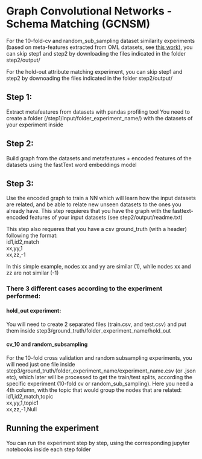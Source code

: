 # Graph Convolutional Networks - Schema Matching (GCNSM)

For the 10-fold-cv and random_sub_sampling dataset similarity experiments (based on meta-features extracted from OML datasets, see [this work](https://github.com/AymanUPC/all_prox_openml/tree/master/OML02)), you can skip step1 and step2 by downloading the files indicated in the folder step2/output/

For the hold-out attribute matching experiment, you can skip step1 and step2 by downoading the files indicated in the folder step2/output/

## Step 1:
Extract metafeatures from datasets with pandas profiling tool
You need to create a folder (/step1/input/folder_experiment_name/) with the datasets of your experiment inside

## Step 2: 
Build graph from the datasets and metafeatures + encoded features of the datasets using the fastText word embeddings model

## Step 3: 
Use the encoded graph to train a NN which will learn how the input datasets are related, and be able to relate new unseen datasets to the ones you already have. This step requieres that you have the graph with the fasttext-encoded features of your input datasets (see step2/output/readme.txt)

This step also requeres that you have a csv ground_truth (with a header) following the format: \
id1,id2,match \
xx,yy,1 \
xx,zz,-1 

In this simple example, nodes xx and yy are similar (1), while nodes xx and zz are not similar (-1)

### There 3 different cases according to the experiment performed:
#### hold_out experiment:
You will need to create 2 separated files (train.csv, and test.csv) and put them inside step3/ground_truth/folder_experiment_name/hold_out
#### cv_10 and random_subsampling
For the 10-fold cross validation and random subsampling experiments, you will need just one file inside step3/ground_truth/folder_experiment_name/experiment_name.csv (or .json etc), which later will be processed to get the train/test splits, according the specific experiment (10-fold cv or random_sub_sampling). 
Here you need a 4th column, with the topic that would group the nodes that are related:\
id1,id2,match,topic\
xx,yy,1,topic1 \
xx,zz,-1,Null

## Running the experiment
You can run the experiment step by step, using the corresponding jupyter notebooks inside each step folder
